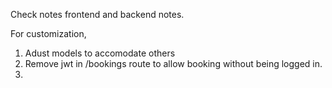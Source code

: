 Check notes frontend and backend notes.


For customization,

1. Adust models to accomodate others
2. Remove jwt in /bookings route to allow booking without being logged in.
3.  